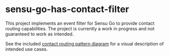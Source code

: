 # sensu-go-has-contact-filter

This project implements an event filter for Sensu Go to provide contact routing capabilities. The project is currently a work in progress and not guaranteed to work as intended.

See the included [contact routing pattern diagram](contact_routing_pattern.png) for a visual description of intended use cases.